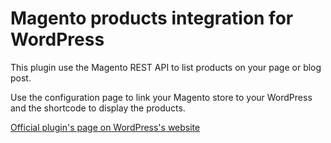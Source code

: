 Magento products integration for WordPress
=============

This plugin use the Magento REST API to list products on your page or blog post.

Use the configuration page to link your Magento store to your WordPress and the shortcode to display the products.

[Official plugin's page on WordPress's website](https://wordpress.org/plugins/mag-products-integration/)
